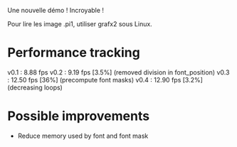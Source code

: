 Une nouvelle démo ! Incroyable !

Pour lire les image .pi1, utiliser grafx2 sous Linux.

# Performance tracking

v0.1 :  8.88 fps
v0.2 :  9.19 fps [3.5%] (removed division in font_position)
v0.3 : 12.50 fps [36%] (precompute font masks)
v0.4 : 12.90 fps [3.2%] (decreasing loops)

# Possible improvements

- Reduce memory used by font and font mask
